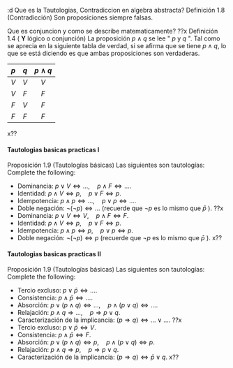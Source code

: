 :d Que es la Tautologias, Contradiccion en algebra abstracta?
Definición 1.8 (Contradicción) Son proposiciones siempre falsas.

Que es conjuncion y como se describe matematicamente?
??x
Definición 1.4 ( $\mathbf{Y}$ lógico o conjunción) La proposición $p \wedge q$ se lee " $p$ y $q$ ". Tal como se aprecia en la siguiente tabla de verdad, si se afirma que se tiene $p \wedge q$, lo que se está diciendo es que ambas proposiciones son verdaderas.

| $p$ | $q$ | $p \wedge q$ |
| :-: | :-: | :----------: |
| $V$ | $V$ |     $V$      |
| $V$ | $F$ |     $F$      |
| $F$ | $V$ |     $F$      |
| $F$ | $F$ |     $F$      |
x??

#### Tautologias basicas practicas I
Proposición 1.9 (Tautologías básicas) Las siguientes son tautologías:
Complete the following:
- Dominancia: $p \vee V \Longleftrightarrow ..., \quad p \wedge F \Longleftrightarrow ...$.
- Identidad: $p \wedge V \Longleftrightarrow p, \quad p \vee F \Longleftrightarrow p$.
- Idempotencia: $p \wedge p \Longleftrightarrow ..., \quad p \vee p \Longleftrightarrow ...$.
- Doble negación: $\neg(\neg p) \Longleftrightarrow ...$ (recuerde que $\neg p$ es lo mismo que $\bar{p}$ ).
??x
- Dominancia: $p \vee V \Longleftrightarrow V, \quad p \wedge F \Longleftrightarrow F$.
- Identidad: $p \wedge V \Longleftrightarrow p, \quad p \vee F \Longleftrightarrow p$.
- Idempotencia: $p \wedge p \Longleftrightarrow p, \quad p \vee p \Longleftrightarrow p$.
- Doble negación: $\neg(\neg p) \Longleftrightarrow p$ (recuerde que $\neg p$ es lo mismo que $\bar{p}$ ).
x??


#### Tautologias basicas practicas II
Proposición 1.9 (Tautologías básicas) Las siguientes son tautologías:
Complete the following:

- Tercio excluso: $p \vee \bar{p} \Longleftrightarrow ...$.
- Consistencia: $p \wedge \bar{p} \Longleftrightarrow ...$.
- Absorción: $p \vee(p \wedge q) \Longleftrightarrow ..., \quad p \wedge(p \vee q) \Longleftrightarrow ...$.
- Relajación: $p \wedge q \Longrightarrow ..., \quad p \Rightarrow p \vee q$.
- Caracterización de la implicancia: $(p \Rightarrow q) \Longleftrightarrow ... \vee ...$.
??x
- Tercio excluso: $p \vee \bar{p} \Longleftrightarrow V$.
- Consistencia: $p \wedge \bar{p} \Longleftrightarrow F$.
- Absorción: $p \vee(p \wedge q) \Longleftrightarrow p, \quad p \wedge(p \vee q) \Longleftrightarrow p$.
- Relajación: $p \wedge q \Longrightarrow p, \quad p \Rightarrow p \vee q$.
- Caracterización de la implicancia: $(p \Rightarrow q) \Longleftrightarrow \bar{p} \vee q$.
x??


















